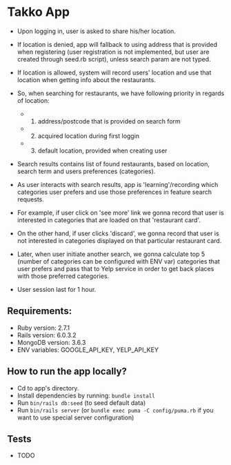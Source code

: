 # Takko App

- Upon logging in, user is asked to share his/her location.
- If location is denied, app will fallback to using address that is provided when registering (user registration is not implemented, but user are created through seed.rb script), unless search param are not typed.
- If location is allowed, system will record users' location and use that location when getting info about the restaurants.

- So, when searching for restaurants, we have following priority in regards of location:
  - 1) address/postcode that is provided on search form
  - 2) acquired location during first loggin
  - 3) default location, provided when creating user

- Search results contains list of found restaurants, based on location, search term and users preferences (categories).

- As user interacts with search results, app is 'learning'/recording which categories user prefers and use those preferences in feature search requests.

- For example, if user click on 'see more' link we gonna record that user is interested in categories that are loaded on that 'restaurant card'.
- On the other hand, if user clicks 'discard', we gonna record that user is not interested in categories displayed on that particular restaurant card.

- Later, when user initiate another search, we gonna calculate top 5 (number of categories can be configured with ENV var) categories that user prefers and pass that to Yelp service in order to get back places with those preferred categories.

- User session last for 1 hour.

## Requirements:
- Ruby version: 2.7.1
- Rails version: 6.0.3.2
- MongoDB version: 3.6.3
- ENV variables: GOOGLE_API_KEY, YELP_API_KEY

## How to run the app locally?
- Cd to app's directory.
- Install dependencies by running: `bundle install`
- Run `bin/rails db:seed` (to seed default data)
- Run `bin/rails server` (or `bundle exec puma -C config/puma.rb` if you want to use special server configuration)

## Tests

- TODO
